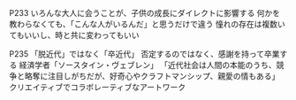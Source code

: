 P233
いろんな大人に会うことが、子供の成長にダイレクトに影響する
何かを教わらなくても、「こんな人がいるんだ」と思うだけで違う
憧れの存在は複数いてもいいし、時と共に変わってもいい

P235
「脱近代」ではなく「卒近代」
否定するのではなく、感謝を持って卒業する
経済学者「ソースタイン・ヴェブレン」
「近代社会は人間の本能のうち、競争と略奪に注目しがちだが、好奇心やクラフトマンシップ、親愛の情もある」
クリエイティブでコラボレーティブなアートワーク
